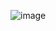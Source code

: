 ![image](https://user-images.githubusercontent.com/1320083/152296706-fab9e711-b325-4ad8-993f-b0e1401880a5.png)
